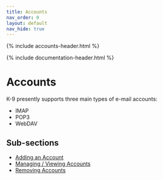 ```yaml
---
title: Accounts
nav_order: 0 
layout: default
nav_hide: true 
---
```


{% include accounts-header.html %}

{% include documentation-header.html %}

# Accounts

K-9 presently supports three main types of e-mail accounts:

* IMAP
* POP3
* WebDAV

## Sub-sections

* [Adding an Account](/documentation/accounts/add.html)
* [Managing / Viewing Accounts](/documentation/accounts/view.html)
* [Removing Accounts](/documentation/accounts/remove.html)
